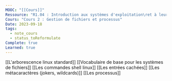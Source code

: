 ```yaml
---
MOOC: "[[Cours]]"
Ressource: "R1.04 : Introduction aux systèmes d'exploitation\ret à leur fonctionnement"
Cours: "Cours 2 : Gestion de fichiers et processus"
Date: 2023-09-18
tags:
  - note_cours
  - status_toReformulate
Complete: true
Learned: true
---
```

[[L'arborescence linux standard]]
[[Vocabulaire de base pour les systèmes de fichiers]]
[[Les commandes shell linux]]
[[Les entrées cachées]]
[[Les métacaractères (jokers, wildcards)]]
[[Les processus]]
